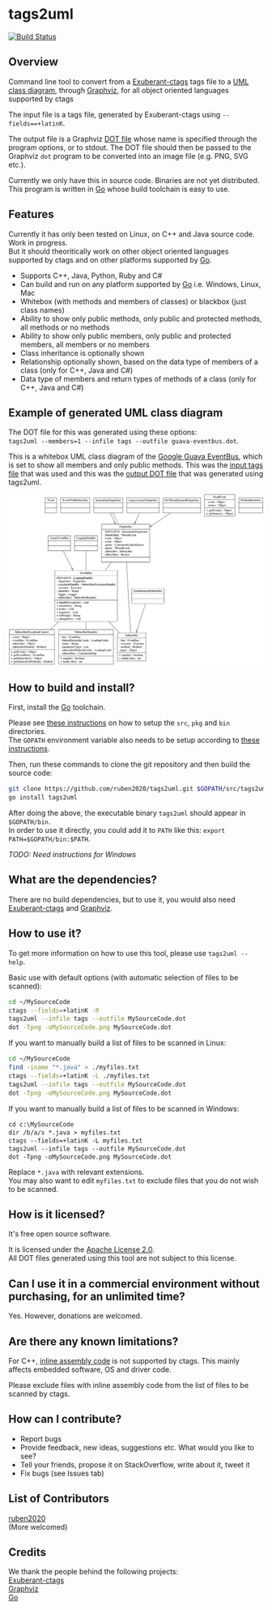 tags2uml
========
[![Build Status](https://travis-ci.org/ruben2020/tags2uml.svg)](https://travis-ci.org/ruben2020/tags2uml)    


## Overview
Command line tool to convert from a [Exuberant-ctags](http://ctags.sourceforge.net/) tags file to a [UML class diagram](http://en.wikipedia.org/wiki/Class_diagram), through [Graphviz](http://www.graphviz.org/), for all object oriented languages supported by ctags

The input file is a tags file, generated by Exuberant-ctags using `--fields==+latinK`.

The output file is a Graphviz [DOT file](http://www.graphviz.org/content/dot-language) whose name is specified through the program options, or to stdout. The DOT file should then be passed to the Graphviz `dot` program to be converted into an image file (e.g. PNG, SVG etc.).

Currently we only have this in source code. Binaries are not yet distributed. This program is written in [Go](http://golang.org/) whose build toolchain is easy to use.


## Features

Currently it has only been tested on Linux, on C++ and Java source code. Work in progress.    
But it should theoritically work on other object oriented languages supported by ctags and on other platforms supported by [Go](http://golang.org/).

* Supports C++, Java, Python, Ruby and C#
* Can build and run on any platform supported by [Go](http://golang.org/) i.e. Windows, Linux, Mac
* Whitebox (with methods and members of classes) or blackbox (just class names)
* Ability to show only public methods, only public and protected methods, all methods or no methods
* Ability to show only public members, only public and protected members, all members or no members
* Class inheritance is optionally shown
* Relationship optionally shown, based on the data type of members of a class (only for C++, Java and C#)
* Data type of members and return types of methods of a class (only for C++, Java and C#)


## Example of generated UML class diagram

The DOT file for this was generated using these options:    
`tags2uml --members=1 --infile tags --outfile guava-eventbus.dot`.

This is a whitebox UML class diagram of the [Google Guava EventBus](https://code.google.com/p/guava-libraries/wiki/EventBusExplained), which is set to show all members and only public methods. This was the [input tags file](doc/tags) that was used and this was the [output DOT file](doc/guava-eventbus.dot) that was generated using tags2uml.

![screenshot](doc/guava-eventbus.png)


## How to build and install?

First, install the [Go](http://golang.org/) toolchain.

Please see [these instructions](http://golang.org/doc/code.html#Workspaces) on how to setup the `src`, `pkg` and `bin` directories.    
The `GOPATH` environment variable also needs to be setup according to [these instructions](http://golang.org/doc/code.html#GOPATH).

Then, run these commands to clone the git repository and then build the source code:    
```bash
git clone https://github.com/ruben2020/tags2uml.git $GOPATH/src/tags2uml
go install tags2uml
```

After doing the above, the executable binary `tags2uml` should appear in `$GOPATH/bin`.    
In order to use it directly, you could add it to `PATH` like this: `export PATH=$GOPATH/bin:$PATH`.

*TODO: Need instructions for Windows*


## What are the dependencies?

There are no build dependencies, but to use it, you would also need [Exuberant-ctags](http://ctags.sourceforge.net/) and [Graphviz](http://www.graphviz.org/).


## How to use it?

To get more information on how to use this tool, please use `tags2uml --help`.

Basic use with default options (with automatic selection of files to be scanned):    
```bash
cd ~/MySourceCode
ctags --fields=+latinK -R
tags2uml --infile tags --outfile MySourceCode.dot
dot -Tpng -oMySourceCode.png MySourceCode.dot
```     

If you want to manually build a list of files to be scanned in Linux:    
```bash
cd ~/MySourceCode
find -iname "*.java" > ./myfiles.txt
ctags --fields=+latinK -L ./myfiles.txt
tags2uml --infile tags --outfile MySourceCode.dot
dot -Tpng -oMySourceCode.png MySourceCode.dot
```     

If you want to manually build a list of files to be scanned in Windows:    
```
cd c:\MySourceCode
dir /b/a/s *.java > myfiles.txt 
ctags --fields=+latinK -L myfiles.txt
tags2uml --infile tags --outfile MySourceCode.dot
dot -Tpng -oMySourceCode.png MySourceCode.dot
```      

Replace `*.java` with relevant extensions.    
You may also want to edit `myfiles.txt` to exclude files that you do not wish to be scanned.


## How is it licensed?

It's free open source software.

It is licensed under the [Apache License 2.0](http://www.apache.org/licenses/LICENSE-2.0.html).    
All DOT files generated using this tool are not subject to this license.


## Can I use it in a commercial environment without purchasing, for an unlimited time?

Yes. However, donations are welcomed.


## Are there any known limitations?

For C++, [inline assembly code](http://en.wikipedia.org/wiki/Inline_assembler) is not supported by ctags. This mainly affects embedded software, OS and driver code.

Please exclude files with inline assembly code from the list of files to be scanned by ctags.


## How can I contribute?

* Report bugs
* Provide feedback, new ideas, suggestions etc. What would you like to see?
* Tell your friends, propose it on StackOverflow, write about it, tweet it
* Fix bugs (see Issues tab)


## List of Contributors

[ruben2020](https://github.com/ruben2020)    
(More welcomed)


## Credits

We thank the people behind the following projects:    
[Exuberant-ctags](http://ctags.sourceforge.net/)   
[Graphviz](http://www.graphviz.org/)    
[Go](http://golang.org/)    

